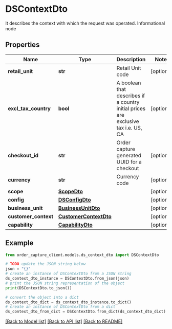 # DSContextDto

It describes the context with which the request was operated. Informational node

## Properties

Name | Type | Description | Notes
------------ | ------------- | ------------- | -------------
**retail_unit** | **str** | Retail Unit code | [optional] 
**excl_tax_country** | **bool** | A boolean that describes if a country initial prices are exclusive tax i.e. US, CA | [optional] 
**checkout_id** | **str** | Order capture generated UUID for a checkout | [optional] 
**currency** | **str** | Currency code | [optional] 
**scope** | [**ScopeDto**](ScopeDto.md) |  | [optional] 
**config** | [**DSConfigDto**](DSConfigDto.md) |  | [optional] 
**business_unit** | [**BusinessUnitDto**](BusinessUnitDto.md) |  | [optional] 
**customer_context** | [**CustomerContextDto**](CustomerContextDto.md) |  | [optional] 
**capability** | [**CapabilityDto**](CapabilityDto.md) |  | [optional] 

## Example

```python
from order_capture_client.models.ds_context_dto import DSContextDto

# TODO update the JSON string below
json = "{}"
# create an instance of DSContextDto from a JSON string
ds_context_dto_instance = DSContextDto.from_json(json)
# print the JSON string representation of the object
print(DSContextDto.to_json())

# convert the object into a dict
ds_context_dto_dict = ds_context_dto_instance.to_dict()
# create an instance of DSContextDto from a dict
ds_context_dto_from_dict = DSContextDto.from_dict(ds_context_dto_dict)
```
[[Back to Model list]](../README.md#documentation-for-models) [[Back to API list]](../README.md#documentation-for-api-endpoints) [[Back to README]](../README.md)


